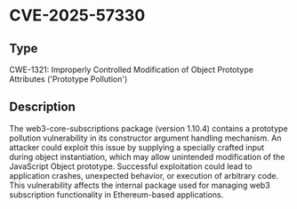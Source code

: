 # CVE-2025-57330

## Type
CWE-1321: Improperly Controlled Modification of Object Prototype Attributes ('Prototype Pollution')

## Description
The web3-core-subscriptions package (version 1.10.4) contains a prototype pollution vulnerability in its constructor argument handling mechanism. An attacker could exploit this issue by supplying a specially crafted input during object instantiation, which may allow unintended modification of the JavaScript Object prototype. Successful exploitation could lead to application crashes, unexpected behavior, or execution of arbitrary code. This vulnerability affects the internal package used for managing web3 subscription functionality in Ethereum-based applications.
